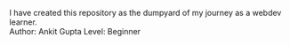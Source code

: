 I have created this repository as the dumpyard of my journey as a webdev learner.
<br>
Author: Ankit Gupta
Level: Beginner